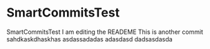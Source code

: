 # SmartCommitsTest
SmartCommitsTest
 I am editing the READEME
This is another commit
sahdkaskdhaskhas
asdassadadas
adasdasd
dadsasdasda
